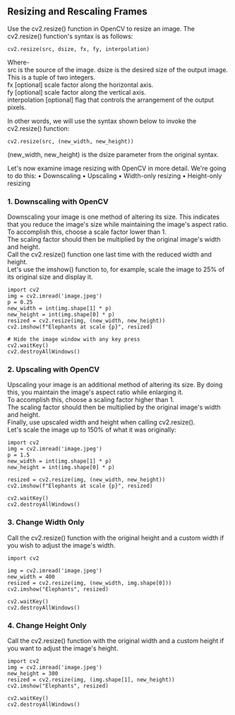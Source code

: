 ## Resizing and Rescaling Frames
Use the cv2.resize() function in OpenCV to resize an image. The cv2.resize() function's syntax is as follows:
```
cv2.resize(src, dsize, fx, fy, interpolation)
```
Where-<br>
    src is the source of the image.
    dsize is the desired size of the output image. This is a tuple of two integers.<br>
    fx [optional] scale factor along the horizontal axis.<br>
    fy [optional] scale factor along the vertical axis.<br>
    interpolation [optional] flag that controls the arrangement of the output pixels.<br>

In other words, we will use the syntax shown below to invoke the cv2.resize() function:
```
cv2.resize(src, (new_width, new_height))
```
(new_width, new_height) is the dsize parameter from the original syntax.

Let's now examine image resizing with OpenCV in more detail. We're going to do this:
• Downscaling
• Upscaling
• Width-only resizing
• Height-only resizing

### 1. Downscaling with OpenCV
Downscaling your image is one method of altering its size. This indicates that you reduce the image's size while maintaining the image's aspect ratio.<br>
To accomplish this, choose a scale factor lower than 1.<br>
The scaling factor should then be multiplied by the original image's width and height.<br>
Call the cv2.resize() function one last time with the reduced width and height.<br>
Let's use the imshow() function to, for example, scale the image to 25% of its original size and display it.
```
import cv2
img = cv2.imread('image.jpeg')
p = 0.25
new_width = int(img.shape[1] * p)
new_height = int(img.shape[0] * p)
resized = cv2.resize(img, (new_width, new_height))
cv2.imshow(f"Elephants at scale {p}", resized)

# Hide the image window with any key press
cv2.waitKey()
cv2.destroyAllWindows()
```
### 2. Upscaling with OpenCV
Upscaling your image is an additional method of altering its size. By doing this, you maintain the image's aspect ratio while enlarging it.<br>
To accomplish this, choose a scaling factor higher than 1.<br>
The scaling factor should then be multiplied by the original image's width and height.<br>
Finally, use upscaled width and height when calling cv2.resize().<br>
Let's scale the image up to 150% of what it was originally:<br>
```
import cv2
img = cv2.imread('image.jpeg')
p = 1.5
new_width = int(img.shape[1] * p)
new_height = int(img.shape[0] * p)

resized = cv2.resize(img, (new_width, new_height))
cv2.imshow(f"Elephants at scale {p}", resized)

cv2.waitKey()
cv2.destroyAllWindows()
```

### 3. Change Width Only
Call the cv2.resize() function with the original height and a custom width if you wish to adjust the image's width.
```
import cv2
 
img = cv2.imread('image.jpeg')
new_width = 400
resized = cv2.resize(img, (new_width, img.shape[0]))
cv2.imshow("Elephants", resized)

cv2.waitKey()
cv2.destroyAllWindows()
```

### 4. Change Height Only
Call the cv2.resize() function with the original width and a custom height if you want to adjust the image's height.
```
import cv2
img = cv2.imread('image.jpeg')
new_height = 300
resized = cv2.resize(img, (img.shape[1], new_height))
cv2.imshow("Elephants", resized)

cv2.waitKey()
cv2.destroyAllWindows()
```
